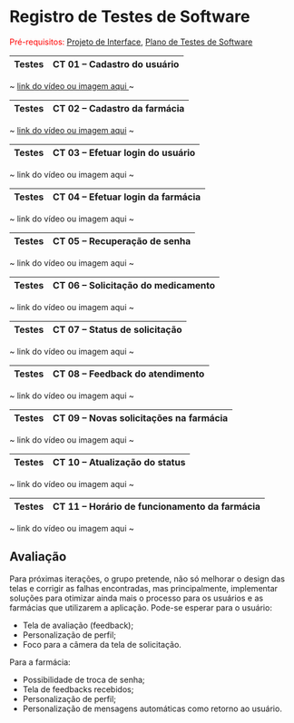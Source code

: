 # Registro de Testes de Software

<span style="color:red">Pré-requisitos: <a href="3-Projeto de Interface.md"> Projeto de Interface</a></span>, <a href="8-Plano de Testes de Software.md"> Plano de Testes de Software</a>

| Testes 	| CT 01 – Cadastro do usuário |
|:---:	|:---:	|
~ [link do vídeo ou imagem aqui ](https://github.com/ICEI-PUC-Minas-PMV-ADS/pmv-ads-2022-2-e3-proj-mov-t4-farmafast/blob/main/docs/img/video%20user.mp4)~

| Testes 	| CT 02 – Cadastro da farmácia |
|:---:	|:---:	|
~ [link do vídeo ou imagem aqui](https://github.com/ICEI-PUC-Minas-PMV-ADS/pmv-ads-2022-2-e3-proj-mov-t4-farmafast/blob/main/docs/img/video%20farm.mp4) ~

| Testes 	| CT 03 – Efetuar login do usuário |
|:---:	|:---:	|
~ link do vídeo ou imagem aqui ~

| Testes 	| CT 04 – Efetuar login da farmácia |
|:---:	|:---:	|
~ link do vídeo ou imagem aqui ~

| Testes 	| CT 05 – Recuperação de senha |
|:---:	|:---:	|
~ link do vídeo ou imagem aqui ~

| Testes 	| CT 06 – Solicitação do medicamento |
|:---:	|:---:	|
~ link do vídeo ou imagem aqui ~

| Testes 	| CT 07 – Status de solicitação |
|:---:	|:---:	|
~ link do vídeo ou imagem aqui ~

| Testes 	| CT 08 – Feedback do atendimento |
|:---:	|:---:	|
~ link do vídeo ou imagem aqui ~

| Testes 	| CT 09 – Novas solicitações na farmácia |
|:---:	|:---:	|
~ link do vídeo ou imagem aqui ~

| Testes 	| CT 10 – Atualização do status |
|:---:	|:---:	|
~ link do vídeo ou imagem aqui ~

| Testes 	| CT 11 – Horário de funcionamento da farmácia |
|:---:	|:---:	|
~ link do vídeo ou imagem aqui ~

## Avaliação

Para próximas iterações, o grupo pretende, não só melhorar o design das telas e corrigir as falhas encontradas, mas principalmente, implementar soluções para otimizar ainda mais o processo para os usuários e as farmácias que utilizarem a aplicação.
Pode-se esperar para o usuário:
- Tela de avaliação (feedback);
- Personalização de perfil;
- Foco para a câmera da tela de solicitação.

Para a farmácia:
- Possibilidade de troca de senha;
- Tela de feedbacks recebidos;
- Personalização de perfil;
- Personalização de mensagens automáticas como retorno ao usuário.

